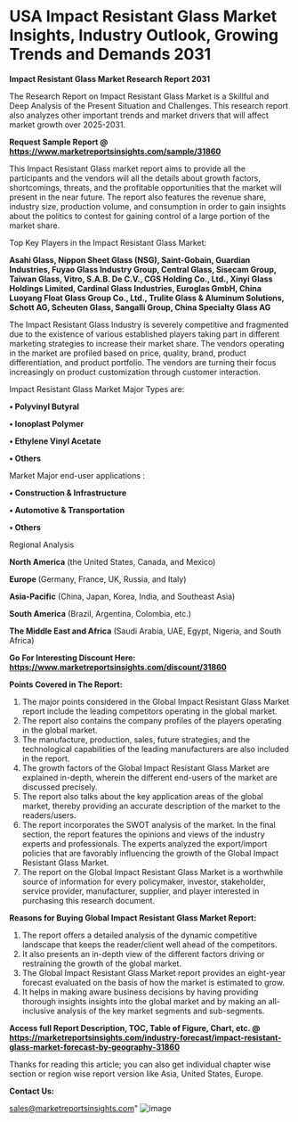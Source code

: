  # USA Impact Resistant Glass Market Insights, Industry Outlook, Growing Trends and Demands 2031

<strong>Impact Resistant Glass Market Research Report 2031</strong>

The Research Report on Impact Resistant Glass Market is a Skillful and Deep Analysis of the Present Situation and Challenges. This research report also analyzes other important trends and market drivers that will affect market growth over 2025-2031.

<strong>Request Sample Report @ <a href=https://www.marketreportsinsights.com/sample/31860>https://www.marketreportsinsights.com/sample/31860</a></strong>

This Impact Resistant Glass market report aims to provide all the participants and the vendors will all the details about growth factors, shortcomings, threats, and the profitable opportunities that the market will present in the near future. The report also features the revenue share, industry size, production volume, and consumption in order to gain insights about the politics to contest for gaining control of a large portion of the market share.

Top Key Players in the Impact Resistant Glass Market:

<strong>Asahi Glass, Nippon Sheet Glass (NSG), Saint-Gobain, Guardian Industries, Fuyao Glass Industry Group, Central Glass, Sisecam Group, Taiwan Glass, Vitro, S.A.B. De C.V., CGS Holding Co., Ltd., Xinyi Glass Holdings Limited, Cardinal Glass Industries, Euroglas GmbH, China Luoyang Float Glass Group Co., Ltd., Trulite Glass & Aluminum Solutions, Schott AG, Scheuten Glass, Sangalli Group, China Specialty Glass AG</strong>

The Impact Resistant Glass Industry is severely competitive and fragmented due to the existence of various established players taking part in different marketing strategies to increase their market share. The vendors operating in the market are profiled based on price, quality, brand, product differentiation, and product portfolio. The vendors are turning their focus increasingly on product customization through customer interaction.

Impact Resistant Glass Market Major Types are:

<strong>• Polyvinyl Butyral

• Ionoplast Polymer

• Ethylene Vinyl Acetate

• Others</strong>

Market Major end-user applications :

<strong>• Construction & Infrastructure

• Automotive & Transportation

• Others</strong>

Regional Analysis

</u><strong><b>North America</b></strong> (the United States, Canada, and Mexico)

<strong><b>Europe </b></strong>(Germany, France, UK, Russia, and Italy)

<strong><b>Asia-Pacific</b></strong> (China, Japan, Korea, India, and Southeast Asia)

<strong><b>South America</b></strong> (Brazil, Argentina, Colombia, etc.)

<strong><b>The Middle East and Africa</b></strong> (Saudi Arabia, UAE, Egypt, Nigeria, and South Africa)

<strong>Go For Interesting Discount Here: <a href=https://www.marketreportsinsights.com/discount/31860>https://www.marketreportsinsights.com/discount/31860</a></strong>

<strong>Points Covered in The Report:</strong>
<ol>
  <li>The major points considered in the Global Impact Resistant Glass Market report include the leading competitors operating in the global market.</li>
  <li>The report also contains the company profiles of the players operating in the global market.</li>
  <li>The manufacture, production, sales, future strategies, and the technological capabilities of the leading manufacturers are also included in the report.</li>
  <li>The growth factors of the Global Impact Resistant Glass Market are explained in-depth, wherein the different end-users of the market are discussed precisely.</li>
  <li>The report also talks about the key application areas of the global market, thereby providing an accurate description of the market to the readers/users.</li>
  <li>The report incorporates the SWOT analysis of the market. In the final section, the report features the opinions and views of the industry experts and professionals. The experts analyzed the export/import policies that are favorably influencing the growth of the Global Impact Resistant Glass Market.</li>
  <li>The report on the Global Impact Resistant Glass Market is a worthwhile source of information for every policymaker, investor, stakeholder, service provider, manufacturer, supplier, and player interested in purchasing this research document.</li>
</ol>
<strong>Reasons for Buying Global Impact Resistant Glass Market Report:</strong>

<ol>
  <li>The report offers a detailed analysis of the dynamic competitive landscape that keeps the reader/client well ahead of the competitors.</li>
  <li>It also presents an in-depth view of the different factors driving or restraining the growth of the global market.</li>
  <li>The Global Impact Resistant Glass Market report provides an eight-year forecast evaluated on the basis of how the market is estimated to grow.</li>
  <li>It helps in making aware business decisions by having providing thorough insights insights into the global market and by making an all-inclusive analysis of the key market segments and sub-segments.</li>
</ol>
<strong>Access full Report Description, TOC, Table of Figure, Chart, etc. @ <a href=https://marketreportsinsights.com/industry-forecast/impact-resistant-glass-market-forecast-by-geography-31860>https://marketreportsinsights.com/industry-forecast/impact-resistant-glass-market-forecast-by-geography-31860</a></strong>


Thanks for reading this article; you can also get individual chapter wise section or region wise report version like Asia, United States, Europe.

<strong>Contact Us:</strong>

sales@marketreportsinsights.com"
![image](https://github.com/user-attachments/assets/973dc7f2-397b-468b-8043-a48c954485c6)
